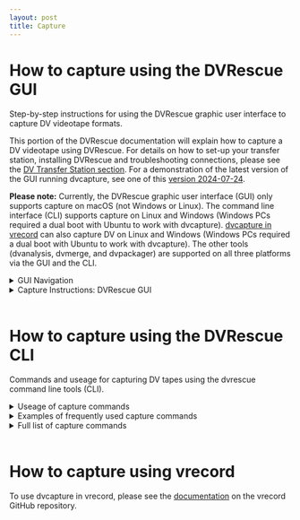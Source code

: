 ```yaml
---
layout: post
title: Capture
---
```


# How to capture using the DVRescue GUI
Step-by-step instructions for using the DVRescue graphic user interface to capture DV videotape formats. 

This portion of the DVRescue documentation will explain how to capture a DV videotape using DVRescue. For details on how to set-up your transfer station, installing DVRescue and troubleshooting connections, please see the [DV Transfer Station section]([url](https://mipops.github.io/dvrescue/sections/dv_transfer_station.html)). For a demonstration of the latest version of the GUI running dvcapture, see one of this <a href="https://drive.google.com/file/d/1kkACq_wFFds1r92vxFxAB6RDe1DQyr0p/view?usp=sharing" target="_blank">version 2024-07-24</a>.

**Please note:** Currently, the DVRescue graphic user interface (GUI) only supports capture on macOS (not Windows or Linux). The command line interface (CLI) supports capture on Linux and Windows (Windows PCs required a dual boot with Ubuntu to work with dvcapture). <a href="https://github.com/amiaopensource/vrecord/blob/main/Resources/Documentation/dv_info.md" target="_blank">dvcapture in vrecord</a> can also capture DV on Linux and Windows (Windows PCs required a dual boot with Ubuntu to work with dvcapture). The other tools (dvanalysis, dvmerge, and dvpackager) are supported on all three platforms via the GUI and the CLI. 

<details markdown=1>
  <summary markdown="span">GUI Navigation</summary> <br />
  
## GUI Navigation

In the “Capture” tab from the left-hand menu, you will see a large box in the center of the screen showing either your capture window:

![dvcapture_02_NEW](https://github.com/user-attachments/assets/1abbbc94-682b-4232-a814-8aa24f2dcf4a)


Or (if you do not have a deck connected or if the deck is off) the following message:

![no-deck-detected_small](https://github.com/user-attachments/assets/d5d3aabc-c84b-4680-b6f0-b777e3674038)

  
If the deck is successfully connected, the make and model of your DV deck should appear above the capture playback window. If you have more than one deck connected, multiple players will appear. Once you have specified a file location and name for your capture, the file name will also appear in the upper right hand corner of the corresponding deck being used to capture it.


The player buttons below the capture window can control the deck, and the icon to the right of the player buttons indicates the current status of the deck.

<img width="1422" alt="dvcapture_07" src="https://github.com/user-attachments/assets/b6fffc81-feca-4c71-b01c-ca7564c6aa8c">


Counters underneath the player buttons track video by frame number, timecode, and the actual record time that has elapsed.

The graph underneath the counters tracks frames with error concealment for audio and video. If you hover your cursor over the graph, a tooltip will display the running total of frames containing errors.

![dvcapture_02B](https://github.com/user-attachments/assets/add62d5f-6b38-434c-9ff9-2c8728df800d)


When a tape is playing, DVRescue will detect the DV format recorded (DV SP, DV LP, DVCAM, DVCPRO, or HDV) and display a pink indicator lamp to the left of the deck control buttons. 

>[!TIP]
>
>Please note that transferring HDV is not supported by the DVRescue project. Please see <a href="https://github.com/mipops/dvrescue/issues/53" target="_blank">issue #53</a> for more details. 

</details>

<details markdown=1>
  <summary markdown="span">Capture Instructions: DVRescue GUI</summary> <br />

## GUI Capture
  
1. In the dvrescue GUI, click on the “Capture” tab from the list on the left hand side. If you do not have a deck connected or if the deck is off, you will see the following message. 


![no-deck-detected_small](https://github.com/user-attachments/assets/d5d3aabc-c84b-4680-b6f0-b777e3674038)



2. Turn on your DV deck. The make and model of the deck should appear above the capture playback window. While a tape is not playing, the screen will read "DECK CONNECTED" on the playback screening.

<img width="1512" alt="Screenshot 2024-08-28 at 6 35 49 PM" src="https://github.com/user-attachments/assets/b47c995d-8cca-4842-a9a6-4a001a003664">



3. If you have more than one deck connected, multiple players will appear in the Capture tab. Please select the one you want to use by clicking on the name of the deck.

<img width="1512" alt="Screenshot 2024-08-28 at 6 24 50 PM" src="https://github.com/user-attachments/assets/2b5391d1-2ee4-43ff-a8a3-5c7b7be08edb">



4. If your deck has a Remote/Local setting, make sure it is set to “Remote” before initiating the capture. Please note that some decks are known to have different behavior. See the <a href="https://docs.google.com/spreadsheets/d/1HvNsC110aBH8WjfnNJrF6KlT2STgCT5KRBaf1g6MxGQ/edit#gid=0" target="_blank">DV Deck Guide</a> for deck-specific information.


5. You can use the player buttons to control the deck and preview the content on the tape.


<img width="1422" alt="dvcapture_07" src="https://github.com/user-attachments/assets/df9bd62b-b89f-4db9-9270-d8becab6ca4a">



6. If you would like to enable the deck to rewind and recapture a frame when it encounters an error, click on the Settings. When dvcapture encounters an error, it has the capability to automatically rewind and try to capture the frames containing errors again. You can enable this feature by setting a number of times to rewind and recapture under the "Settings" tab. Click on the “Settings” tab and enter a number in the field (between 0-20, with the default set as zero). We reccomend 3-4 as any more than that can cause damage to the tape and don't result in a better file. Please see the GUI Navigation section for more capture settings options. [more details on Capture settings coming soon.]

<img width="643" alt="Screenshot 2024-07-29 at 3 07 53 PM" src="https://github.com/user-attachments/assets/aab7a6bf-9e64-4d25-ab30-46aed70a6934">



7. When ready, click the record button to initiate the transfer. Please note: For macOS set-ups, if you haven’t previously given DVRescue permission to use your camera, the following message will appear. Click “OK” to allow DVRescue to connect to the deck.

<img width="665" alt="Screenshot 2024-07-29 at 3 06 08 PM" src="https://github.com/user-attachments/assets/adc84bb5-ef19-45d3-8a9d-31e6aed9fbe0">


8. A pop-up window will open. Here you can navigate to the location where you would like to save the files created during capture, including the video file itself and all of the logs. Click the name listed in the field for the “output directory” and then select the directory. 

9. Type in the tape identifier as the file name and click OK.

<img width="1496" alt="dvcapture_05_NEW" src="https://github.com/user-attachments/assets/a0ae0b71-0b4d-4ca5-8d2e-7d31479dfdb2">


10. Deck control will automatically start recording the tape. While it records, you can preview the video in the GUI player. The record time, frame number and record date will display the information being captured from the tape. The graph will populate with audio and video errors detected, as well as frame containing error concealment. 

<img width="720" alt="dvcapture-chart" src="https://github.com/user-attachments/assets/173700e9-58ab-4b30-b9ca-d1322ef5e296"> <br />

If you hover your cursor over the graphic it will tell you how many frames have been captured and how many of those frames contain error concealment. 

<img width="1512" alt="Screenshot 2024-08-28 at 6 38 57 PM" src="https://github.com/user-attachments/assets/15cb7a67-9e5b-4547-bc0d-69017e123cc9">


11. If you wish to start a second recording, click on the player in the GUI window and follow the steps above to begin recording. You can monitor all of your simultaneous recordings.

<img width="1512" alt="Screenshot 2024-08-28 at 6 27 23 PM" src="https://github.com/user-attachments/assets/52536742-8996-4271-a8d2-f377f2ed6476">


12. When the recording ends or the deck reaches the end of the tape, DVRescue will stop capturing and automatically initiate rewinding the tape (if this function is available on your deck). If you would like to end the capture before the end of the tape or if there is a large chunk of recorded-over blank space, click “Stop” to end the capture. (DVRescue will continue to register blank tape as content if there is timecode or recording time left over from erasing or recording over previous content).

13. Once you are done capturing files, check the output folder to ensure the file contains all of the content that was recorded and that it plays back normally. 

14. You can click on the “Analysis” tab to perform quality control on the files. All of the files captured during your current session will be populated in the list in the Analysis tab. Please see the <a href="https://mipops.github.io/dvrescue/sections/analysis.html" target="_blank">dvanalysis documentation</a> for instructions and tips for reviewing DV files.  <br />

**Troubleshooting:** If you are experiencing any issues capturing in the DVRescue GUI, please see our <a href="https://mipops.github.io/dvrescue/sections/troubleshooting.htm" target="_blank">troubleshooting</a> on the DVRescue documentation website.

</details>  <br />

# How to capture using the DVRescue CLI
Commands and useage for capturing DV tapes using the dvrescue command line tools (CLI).
<details markdown=1>
  <summary markdown="span">Useage of capture commands</summary> <br />
  
**Basic useage:** <br />
Below is the order you should type the commands for capturing using the CLI.

1.) In the Terminal run ```dvrescue --list_devices``` to display the names of the devices connected to your computer. Note the name and device number of the one you want to use for capture. For example: <br />
```
$ dvrescue --list_devices
0x80458280022265: Panasonic DV [DV]
```

2.) You can either type ```dvrescue``` at the start of the command or include the path to the version of dvrescue you want to use. Example: ```/usr/local/bin/dvrescue```

4.) If you only have one device connected, dvrescue will automatically select it. If you have more than one device connected, add the device number ```device://0x[device#]``` (for the corresponding deck you want to use for capture). Example (using the deck listed in step 1): ```dvrescue device://0x0x80458280022265``` 

5.) If you want dvrescue to rewind and recapture when it encounters an issue with a frame type ```-y --rewind-count``` and the number of attempts you want it to make before it moves on. Example if you wanted dvrescue to rewind and recapture 3 times: ```-y --rewind-count 3```

6.) Type ```-m``` to note you want to create a file.

7.) Type the files name. Add a space. Example: ```filename.dv```

8.) Type ```-m -``` to note you want to merge the multiple capture attempts for problematic frames (dvrescue will automatically rewind and try to capture the frame again when it encouters a problematic frame).

9.) To open a playback window during capture add ```| ffplay -```

10.) The full string to capture to the example device, create a file named "filename", using the rewind and recapture feature (with 3 attempts) and view the playback during capture would be: ```dvrescue device://0x0x80458280022265 -y --rewind-count 3 -m filename.dv -m - | ffplay -``` <br />
For example: ```dvrescue device://0x800460104ce2bad -y --rewind-count 3 -m /Users/libbyshopfauf/Desktop/12345.dv -m - | ffplay -```


For more examples of frequently used dvcapture command strings, please see the section below. 

</details>


<details markdown=1>
  <summary markdown="span">Examples of frequently used capture commands</summary> <br />

**Capture from a specific device:** <br />
```dvrescue device://0xdevicename -m /pathtofile/filename.dv``` <br />
For example:
```dvrescue device://0x800460104ce2bad -m /Users/libbyshopfauf/Desktop/12345.dv```

**Capture from a specific device and show a preview window:** <br />
```dvrescue device://0xdevicename -m /pathtofile/filename.dv -m - | ffplay -``` <br />
For example:
```dvrescue device://0x800460104ce2bad -m /Users/libbyshopfauf/Desktop/12345.dv -m - | ffplay -```

**Capture from a specific device using rewind, recapture and merge (you can only specify a number of times to rewind and recapture if you specify a device):** <br />
```dvrescue device://0xdevicename -y --rewind-count 3 -m filename.dv -m -```  <br />
For example:
```dvrescue device://0x800460104ce2bad -y --rewind-count 3 -m /Users/libbyshopfauf/Desktop/12345.dv -m -```

**Capture from a specific device using rewind, recapture and merge (3 attempts), show a preview window (with only one deck connected):** <br />
```dvrescue device://0xdevicename -y --rewind-count 3 -m filename.dv -m - | ffplay -```  <br />
For example:
```dvrescue device://0x800460104ce2bad -y --rewind-count 3 -m /Users/libbyshopfauf/Desktop/12345.dv -m - | ffplay -```

</details>

<details markdown=1>
  <summary markdown="span">Full list of capture commands</summary>
  
All of these flags and options can also be viewed by typing ```dvrescue -h``` into the command line window.

    --help, -h
        Display this help and exit.

    --version
        Display DVRescue version and exit.

    --cc-format value
        Set Closed Captions output format to value.
        value can be 'scc', 'screen', 'srt'.
        If there is more than one instance of this option,
        this option is applied to the next --cc-output option.

    --cc-output value | -c value
        Store Closed Captions output to value (file name).
        File extension must be the format name (see above)
        if --cc-format is not provided.
        if content is different between Dseq and/or has more than 1 field,
        extension is prefixed by 'dseq%dseq%.' and/or 'field%field%.'.
        There can be more than one instance of this option.

    --cc-tc value
        Set Closed Captions output start time code to value.
        Used for SCC output.
        value format is HH:MM:SS;FF, or 'dv' (for DV first frame time code).

    --webvtt-output value | -s value
        Store WebVTT output to value (file name).

    --xml-output value | -x value
        Store XML output to value (file name).

    --merge value | -m value
        Merge all input files into value (file name),
        picking the best part of each file.

    --merge-log value
        Store merge log to value (file name).

    --merge-output-speed
        Report and merge frames having speed not meaning normal playback
        Is default (it will change in the future).

    --merge-ignore-speed
        Do not report and do not merge frames having speed not
        meaning normal playback.

    --merge-output-concealed
        Report and merge frames having all blocks concealed.
        Is default (it will change in the future).

    --merge-ignore-concealed
        Do not report and do not merge frames having all blocks concealed.

    --merge-log-missing
        Report frames considered as missing (due to time code jump etc).
        Is default if information output format is not CSV.

    --merge-hide-missing
        Do not report frames considered as missing (due to time code jump etc).
        Is default if information output format is CSV.

    --merge-log-intermediate
        Display additional lines of information
        about intermediate analysis during files merge.
        Is default if information output format is not CSV.

    --merge-hide-intermediate
        Hide additional lines of information
        about intermediate analysis during files merge.
        Is default if information output format is CSV.

    --csv
        Output is in CSV format rather than human readable text.

    --caption-presence-change value
        Split XML "frames" elements when there is a caption presence
        change (value = "y") or do not split (value = "n").
        Default is "n".

    --verbosity value | -v value
        Verbosity of the output set to value:
        0: no output.
        5: summary only.
        7: information per frame if there is a problem + summary.
        9: information per frame + summary.

    --timeout value
        Time out limit for the device or pipe input ("-" file name) set to value (in seconds)

    --capture
        Launch capture.
        Is the default if no --cmd option is provided.
        Usable only if input is a device.

    --in-control
        Include an integrated command line input for controlling the input.
        Usable only if input is a device.

    --list_devices
        List detected devices and their ID.

    --list_devices_json
        List detected devices and their ID (JSON output).

    --status
        Provide the status (playing, stop...) of the input.
        By default device://0 is used.
        Usable only if input is a device.

    --cmd value
        Send a command to the input.
        By default device://0 is used.
        Usable only if input is a device.
        value may be:
        play      Set speed to 1.0 and mode to play.
        srew      Set speed to -1.0 and mode to play.
        stop      Set speed to 0.0 and mode to no-play.
        rew       Set speed to -2.0 and mode to play.
        ff        Set speed to 2.0 and mode to play.

    --foreground
        With --cmd or --speed, wait for the device to stop.
        Usable only if input is a device.

    --mode value
        Send a command to the input with the specified mode.
        By default device://0 is used.
        By default value is n if speed is 0 else p.
        Usable only if input is a device.
        value may be:
        n         Set mode to no-play.
        p         Set mode to play.

    --speed value
        Send a command to the input with the specified speed (float).
        By default device://0 is used.
        By default value is 0 if mode is no-play else 1.
        Usable only if input is a device.

    --rewind-count value
        Automatically rewind to last good frame and capture again,
        value times.
        Usable only if input is a device.

    --rewind
        Same as --rewind-count 1

    --rewind-basename value
        Base name of files storing buggy frames per take
        Default is output file name.

</details>  <br />

# How to capture using vrecord
To use dvcapture in vrecord, please see the <a href="https://github.com/amiaopensource/vrecord/blob/main/Resources/Documentation/dv_info.md" target="_blank">documentation</a> on the vrecord GitHub repository. 
